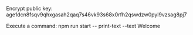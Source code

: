 Encrypt public key:
age1dcn8fsqv9qhxgasah2qaq7s46vk93s68x0rfh2qswdzw0pyl9vzsag8pj7

Execute a command:
npm run start -- print-text --text Welcome